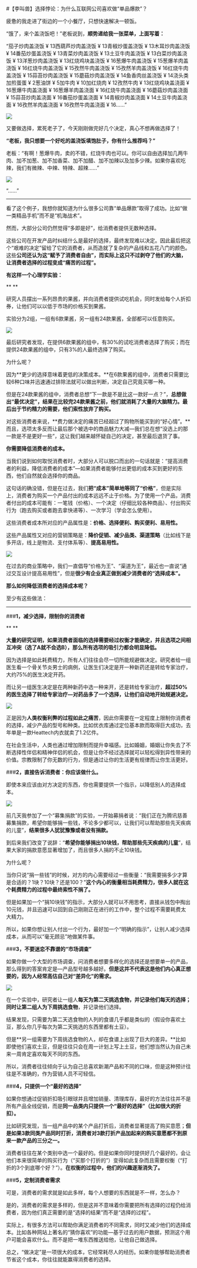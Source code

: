 #【李叫兽】选择悖论：为什么互联网公司喜欢做“单品爆款”？

疲惫的我走进了街边的一个小餐厅，只想快速解决一顿饭。

“饿了，来个盖浇饭吧！”老板说到，**顺势递给我一张菜单，上面写着：**

“茄子炒肉盖浇饭 ¥ 13西葫芦炒肉盖浇饭 ¥ 13青椒炒蛋盖浇饭 ¥ 13木耳炒肉盖浇饭 ¥ 14番茄炒蛋盖浇饭 ¥ 13青菜炒肉盖浇饭 ¥ 13土豆牛肉盖浇饭 ¥ 13白菜炒肉盖浇饭 ¥ 13洋葱炒肉盖浇饭 ¥ 13红烧鸡块盖浇饭 ¥ 16葱爆牛肉盖浇饭 ¥ 15葱爆羊肉盖浇饭 ¥ 16红烧牛肉盖浇饭 ¥ 15孜然牛肉盖浇饭 ¥ 15孜然羊肉盖浇饭 ¥ 16红烧牛肉盖浇饭 ¥ 15蒜苔炒肉盖浇饭 ¥ 15蘑菇炒肉盖浇饭 ¥ 14鱼香肉丝盖浇饭 ¥ 14浇头类加煎蛋蛋 ¥ 2葱油饼 ¥ 5加牛肉 ¥ 10加红烧肉 ¥ 12孜然牛肉 ¥ 13红烧鸡块盖浇面 ¥ 16葱爆牛肉盖浇面 ¥ 16葱爆羊肉盖浇面 ¥ 16红烧牛肉盖浇面 ¥ 16蘑菇炒肉盖浇面 ¥ 15蒜苔炒肉盖浇面 ¥ 16番茄炒蛋盖浇面 ¥ 14青椒炒肉盖浇面 ¥ 14土豆牛肉盖浇面 ¥ 16孜然羊肉盖浇面 ¥ 16孜然牛肉盖浇面 ¥ 16……”

![](http://mmbiz.qpic.cn/mmbiz/As7mscS0UOCYwPONibbGrDicJiaaNShM2nDTIzjlPOlSDmYG2qRUm6NUrrbqiadWhYdvDvCia3xNl02xBqpcwghMJQQ/640?tp=webp&wxfrom=5&wx_lazy=1)

又要做选择，累死老子了，今天刚刚做完好几个决定，真心不想再做选择了！

**“老板，我只想要一个好吃的盖浇饭填饱肚子，你有什么推荐吗？”**

老板：“有啊！葱爆牛肉，卖的不错，红烧牛肉也可以。你可以自由选择加几两牛肉、加不加葱、加不加香菜、加不加醋、加不加辣以及加多少辣。如果你喜欢吃辣，我们有微辣、中辣、特辣、超辣……”

![](http://mmbiz.qpic.cn/mmbiz/As7mscS0UOCYwPONibbGrDicJiaaNShM2nDLdv2Ew9qhaXDAuo1sZnCK6cQAN6WNEOphhoPJ0aLmiaf1icdTnIOeByg/640?tp=webp&wxfrom=5&wx_lazy=1)

“……”

- - - - - - - - - - -
看了这个例子，我想你就知道为什么很多公司靠“单品爆款”取得了成功。比如“做一类精品手机”而不是“机海战术”。

然而，大部分公司仍然觉得“多即是好”，给消费者提供无数种选择。

这些公司在开发产品时纠结什么是最好的选择，最终发现难以决定。因此最后把这个“艰难的决定”留给了它的消费者，从而造就了复杂的产品线和五花八门的颜色。这些**公司还认为这“赋予了消费者自由”，而实际上这只不过剥夺了他们的大脑，让消费者选择的过程变成“痛苦的过程”。**

**有这样一个心理学实验：**

**
**

研究人员摆出一系列昂贵的果酱，并向消费者提供试吃机会，同时发给每个人折扣券，让他们可以以低于市场的价格买到果酱。

实验分为2组，一组有6款果酱，另一组有24款果酱，全部都可以任意购买。

![](http://mmbiz.qpic.cn/mmbiz/As7mscS0UOCYwPONibbGrDicJiaaNShM2nDxY9jnHNwMmjXTG3yVTK3mGR5t5FCa2188K5xk3qtu77CJ4KhoDZxNQ/640?tp=webp&wxfrom=5&wx_lazy=1)

最后研究者发现，在提供6款果酱的组中，有30%的试吃消费者选择了购买；而在提供24款果酱的组中，只有3%的人最终选择了购买。

为什么呢？

因为**更少的选择意味着更低的决策成本。**在6款果酱的组中，消费者只需要比较6种口味并迅速通过排除法就可以做出判断，决定自己究竟买哪一种。

但是在24款果酱的组中，消费者总想“下一款是不是比这一款好一点？”，**总想做出“最优决定”，结果在比较完24款果酱之前，他们就消耗了大量的大脑精力。最后出于节约精力的需要，他们索性放弃了购买。**

对这些消费者来说，**费力做决定的痛苦已经超过了购物所能买到的“好心情”。**而且，选项太多反而让最后那个被选中的商品魅力大减—我们总在想“没选上的那一款是不是更好一些”，这让我们越来越怀疑自己的决定，甚至最后退货了事。

**你需要降低消费者的成本。**

当我们说到如何取悦消费者时，大部分人可以脱口而出的一句话就是：“提高消费者的利益，降低消费者的成本”—如果消费者能够付出更低的成本买到更好的东西，他们自然就会选择你的商品。

这句话的确没错，但是在过去，我们**把“成本”简单地等同了“价格”**，但是实际上，消费者为购买一个产品付出的成本远远不止于价格。为了使用一个产品，消费者付出的成本可能有：一笔钱（价格）、一个决定（仔细比较各种商品）、付出购买行为（跑去购买或者跑去拿快递等）、一次学习（学会怎么使用）。

这些消费者成本所对应的产品属性是：**价格、选择便利、购买便利、易用性。**

这些产品属性又对应的营销策略是：**降价促销、减少品类、渠道策略**（比如线下是多开店，线上是物流、支付体系等）、**提高易用性。**

![](http://mmbiz.qpic.cn/mmbiz/As7mscS0UOCYwPONibbGrDicJiaaNShM2nDZIW4WaVFqBMcKK8THsPianqeFndy0eezhOdZc7tvp618tLTn42RwDWg/640?tp=webp&wxfrom=5&wx_lazy=1)

在过去的商业策略中，我们一直倡导“价格为王”、“渠道为王”，最近也一直说“通过交互设计提高易用性”，但是**很少有企业真正做到减少消费者的“选择成本”。**

**那么如何降低消费者的选择成本呢？**

至少有这些做法：

- - - - - - - - - - -
###**1，减少选择，限制你的消费者**

**
**

**大量的研究证明，如果消费者面临的选择需要经过权衡才能确定，并且选项之间相互冲突（选了A就不会选B），那么所有选项的吸引力都会明显降低。**

因为选择是如此耗费精力，所有人们往往会尽一切所能规避做决定。研究者给一组医生看一个骨关节炎男士的病例，让医生们决定是开一种新药还是转给专家治疗，大约75%的医生决定开药。

而让另一组医生决定是在两种新药中选一种来开，还是转给专家治疗，**超过50%的医生选择了转给专家治疗—对药品多了一个选择，让他们自动地开始规避决定。**

![](http://mmbiz.qpic.cn/mmbiz/As7mscS0UOCYwPONibbGrDicJiaaNShM2nD4lzrbmib1ibzaTQXRfBlfiakbdz5ttBzibjiax1rxSe7xH91D2LvdvVbjKQ/640?tp=webp&wxfrom=5&wx_lazy=1)

正是因为**人类权衡利弊的过程如此之痛苦**，因此你需要在一定程度上限制你消费者的选择，减少产品的型号和种类。比如优衣库通过定位基本款而取得巨大成功，去年单是一款Heattech内衣就卖了1.2亿件。

在社会生活中，人类也通过增加限制而提升幸福感。比如婚姻，婚姻让你失去了不断选择性伴侣和精神伴侣的机会，但是让你不经过选择就可以轻松得到异性带来的价值。宗教限制了你无数的行为，但是通过让你的生活更有规律而让你生活更好。

###**2，直接告诉消费者：你应该做什么。**

即使本来应该由对方决定的东西，你也需要提供一个指示，以降低别人的选择成本。

![](http://mmbiz.qpic.cn/mmbiz/As7mscS0UOCYwPONibbGrDicJiaaNShM2nDvQjO0glPWCHOrSC3wZJvRebXEGJU0xtodtuJ9wpdteFRUrByyOKEicg/640?tp=webp&wxfrom=5&wx_lazy=1)

前几天我参加了一个“募集捐款”的实验，一开始募捐者说：“我们正在为腾讯慈善募集捐款，希望你能够捐一些钱，不论多少都可以，让我们可以帮助那些先天疾病的儿童”，**结果很多人犹犹豫豫或者没有捐款。**

到后来我们改变了说辞：“**希望你能够捐出10块钱，帮助那些先天疾病的儿童**”，结果大家的捐款意愿显著增加了，而且很多人捐的不止10块钱。

为什么呢？

当你只说“捐一些钱”的时候，对方的内心需要经过一些衡量：“我需要捐多少才算是合适的？1块？10块？还是100？”**这个内心的衡量相当耗费精力，很多人就在这个耗费精力的过程中最终索性不捐了。**

但是如果加一个“捐10块钱”的指示，大部分人就可以不用思考，直接从钱包中掏出10元钱，并且迅速可以回到自己刚刚正在进行的工作中，整个过程不需要耗费太大精力。

所以，如果你想让别人付出一个行为，最好加一个“明确的指示”，让别人减少选择成本，从而可以“毫无顾忌”地做某件事。

###**3，不要迷恋不靠谱的“市场调查”**

如果你做一个大型的市场调查，问消费者想要多样化的选择还是想要单一的产品，那么得到的答案肯定是—产品型号越多越好。**但是这并不代表这是他们内心真正想要的，因为人经常高估自己对“差异化”的需求。**

![](http://mmbiz.qpic.cn/mmbiz/As7mscS0UOCYwPONibbGrDicJiaaNShM2nDGePO7RLLfYV4OsibSq2caJdD6z46CqrD3w6AuTKtgAYia7DL3DicZkic1Q/640?tp=webp&wxfrom=5&wx_lazy=1)

在一个实验中，研究者让一组人**每天为第二天挑选食物，并记录他们每天的选择；**同时让第二组人**为下周挑选食物**，并记录他们选择。

结果发现，只需要为第二天选食物的人列的食谱几乎都是类似的（假设你喜欢土豆，那么你几乎每次为第二天挑选的东西里都有土豆）。

但是**另一组需要为下周挑选食物的人，却在食谱上出现了巨大的差异。**比如即使他们喜欢土豆，但是往往只会在周一计划上写上土豆，他们想当然认为自己未来一周肯定喜欢每天不同的东西。

所以，消费者往往倾向于认为自己总喜欢新潮产品和不同的口味，但是这种预计往往是不准确的，作为营销人员不可轻信。

###**4，只提供一个“最好的选择”**

如果你想通过促销折扣吸引眼球并且增加销量、清理库存，最好的方法往往并不是所有产品全线促销，而是**同一品类内只提供一个“最好的选择”（比如很大的折扣）。**

比如研究发现，当一组产品中的某个产品打折后，消费者显著提高了购买意愿；**但是如果3款同类产品同时打折，消费者对3款打折产品加起来的购买意愿都不到原来一款产品的三分之一。**

消费者往往在某个类别中选一个最好的。但是如果你同时提供好几个最好的，会让他们本来很简单的购买行为（“买那个打折的”）变得如此复杂而且需要权衡（“打折的3个到底哪个好？”）。**在权衡的过程中，他们的兴趣逐渐消失了。**

###**5，定制消费者需求**

可是，消费者的需求就是如此多样，每个人想要的东西就是不一样，怎么办？

是的，消费者的需求是多样的，但是这并不意味着你需要把所有选择的过程仍给消费者，因为他们真正需要的是“选择的结果”而不是“选择的过程”。

实际上，有很多方法可以帮助你满足消费者的不同需求，同时又减少他们的选择成本。比如各种网站上著名的“猜你喜欢”的功能—基于过去的用户数据，预测这个用户可能会喜欢什么。而不是把一堆东西推送给他，让他自己做选择。

总之，“做决定”是一项很大的成本，它经常耗尽人的经历。如果你能够帮助消费者节省这个成本，你往往就能赢得消费者的选择。